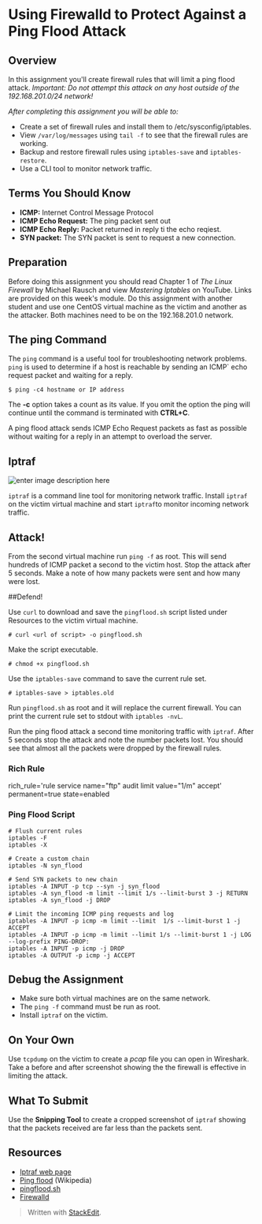# Using Firewalld to Protect Against a Ping Flood Attack

## Overview

In this assignment you'll create firewall rules that will limit a ping flood attack. *Important: Do not attempt this attack on any host outside of the 192.168.201.0/24 network!*

*After completing this assignment you will be able to:*

- Create a set of firewall rules and install them to /etc/sysconfig/iptables.
- View `/var/log/messages` using `tail -f` to see that the firewall rules are working.
- Backup and restore firewall rules using `iptables-save` and `iptables-restore`.
- Use a CLI tool to monitor network traffic.

## Terms You Should Know

 - **ICMP:** Internet Control Message Protocol
 - **ICMP Echo Request:** The ping packet sent out
 - **ICMP Echo Reply:** Packet returned in reply ti the echo reqiest.
 - **SYN packet:** The SYN packet is sent to request a new connection. 

## Preparation

Before doing this assignment you should read Chapter 1 of *The Linux Firewall* by Michael Rausch and view *Mastering Iptables* on YouTube. Links are provided on this week's module. Do this assignment with another student and use one CentOS virtual machine as the victim and another as the attacker. Both machines need to be on the 192.168.201.0 network.

## The ping Command

The `ping` command is a useful tool for troubleshooting network problems. `ping` is used to determine if a host is reachable by sending an ICMP` echo request packet and waiting for a reply.

	$ ping -c4 hostname or IP address

The **-c** option takes a count as its value. If you omit the option the ping will continue until the command is terminated with **CTRL+C**.

A ping flood attack sends ICMP Echo Request packets as fast as possible without waiting for a reply in an attempt to overload the server.

## Iptraf

![enter image description here](https://s3.amazonaws.com/CIS240DL/iptraf.png)

`iptraf` is a command line tool for monitoring network traffic. Install `iptraf` on the victim virtual machine and start `iptraf`to monitor incoming network traffic.

## Attack!

From the second virtual machine run `ping -f` as root. This will send hundreds of ICMP packet a second to the victim host. Stop the attack after 5 seconds. Make a note of how many packets were sent and how many were lost.

##Defend!

Use `curl` to download and save the `pingflood.sh` script listed under Resources to the victim virtual machine.

	# curl <url of script> -o pingflood.sh

Make the script executable.

	# chmod +x pingflood.sh

Use the `iptables-save` command to save the current rule set.

	# iptables-save > iptables.old

Run `pingflood.sh` as root and it will replace the current firewall.
You can print the current rule set to stdout with `iptables -nvL`.

Run the ping flood attack a second time monitoring traffic with `iptraf`. After 5 seconds stop the attack and note the number packets lost. You should see that almost all the packets were dropped by the firewall rules.

### Rich Rule

rich_rule='rule service name="ftp" audit limit value="1/m" accept' permanent=true state=enabled

### Ping Flood Script

	# Flush current rules
	iptables -F
	iptables -X

	# Create a custom chain
	iptables -N syn_flood
	
	# Send SYN packets to new chain
	iptables -A INPUT -p tcp --syn -j syn_flood
	iptables -A syn_flood -m limit --limit 1/s --limit-burst 3 -j RETURN
	iptables -A syn_flood -j DROP

	# Limit the incoming ICMP ping requests and log
	iptables -A INPUT -p icmp -m limit --limit  1/s --limit-burst 1 -j ACCEPT
	iptables -A INPUT -p icmp -m limit --limit 1/s --limit-burst 1 -j LOG --log-prefix PING-DROP:
	iptables -A INPUT -p icmp -j DROP
	iptables -A OUTPUT -p icmp -j ACCEPT

## Debug the Assignment

 - Make sure both virtual machines are on the same network.
 - The `ping -f` command must be run as root.
 - Install `iptraf` on the victim.

## On Your Own

Use `tcpdump` on the victim to create a *pcap* file you can open in Wireshark. Take a before and after screenshot showing the the firewall is effective in limiting the attack.

## What To Submit

Use the **Snipping Tool** to create a cropped screenshot of `iptraf` showing that the packets received are far less than the packets sent.

## Resources

 - [Iptraf web page](http://iptraf.seul.org/)
 - [Ping flood](https://en.wikipedia.org/wiki/Ping_flood) (Wikipedia)
 - [pingflood.sh](http://dennisk.freeshell.org/other/pingflood.sh)
 - [Firewalld](https://access.redhat.com/documentation/en-US/Red_Hat_Enterprise_Linux/7/html/Security_Guide/sec-Using_Firewalls.html)

> Written with [StackEdit](https://stackedit.io/).